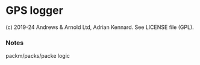 # GPS logger

(c) 2019-24 Andrews & Arnold Ltd, Adrian Kennard. See LICENSE file (GPL).

### Notes

packm/packs/packe logic
